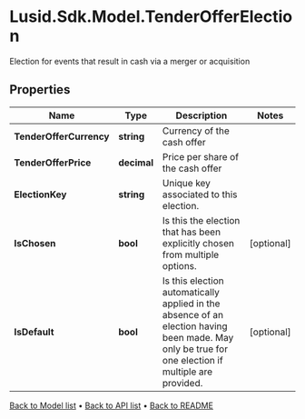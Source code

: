 # Lusid.Sdk.Model.TenderOfferElection
Election for events that result in cash via a merger or acquisition

## Properties

Name | Type | Description | Notes
------------ | ------------- | ------------- | -------------
**TenderOfferCurrency** | **string** | Currency of the cash offer | 
**TenderOfferPrice** | **decimal** | Price per share of the cash offer | 
**ElectionKey** | **string** | Unique key associated to this election. | 
**IsChosen** | **bool** | Is this the election that has been explicitly chosen from multiple options. | [optional] 
**IsDefault** | **bool** | Is this election automatically applied in the absence of an election having been made. May only be true for one election if multiple are provided. | [optional] 

[Back to Model list](../README.md#documentation-for-models) &#8226; [Back to API list](../README.md#documentation-for-api-endpoints) &#8226; [Back to README](../README.md)

